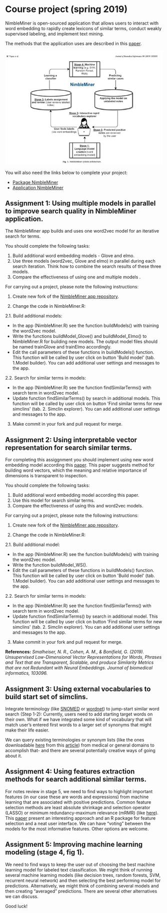 # Course project (spring 2019)

NimbleMiner is open-sourced application that allows users to interact with word embedding to rapidly create lexicons of similar terms, conduct weakly supervised labeling, and implement text mining. 

The methods that the application uses are described in this [paper](https://github.com/mtopaz/Course-project-spring-2019/blob/master/refs/JBI.2019.NimbleMiner.pdf).

![Image](https://github.com/mtopaz/Course-project-spring-2019/blob/master/Fig1.jpg)

You will also need the links below to complete your project:
* [Package NimbleMiner]()
* [Application NimbleMiner](https://github.com/mtopaz/NimbleMiner)


## Assignment 1: Using multiple models in parallel to improve search quality in NimbleMiner application.

The NimbleMiner app builds and uses one word2vec model for an iterative search for terms. 

You should complete the following tasks:
1. Build additional word embedding models - Glove and elmo.
1. Use three models (word2vec, Glove and elmo) in parallel during each search iteration. Think  how to combine the search results of these three models. 
1. Compare the effectiveness of using one and multiple models .

For carrying out a project, please note the following instructions:

1. Create new fork of the [NimbleMiner app repository](https://github.com/mtopaz/NimbleMiner).

2. Change the code in NimbleMiner.R:

2.1. Build additional models:

* In the app (NimbleMiner.R) see the function buildModels() with training the word2vec model. 
* Write the functions buildModel_Glove() and buildModel_Elmo() to NimbleMiner.R for building new models. The output model files should be named trainGlove and trainElmo accordingly.
* Edit the call parameters of these functions in buildModels() function. This function will be called by user click on button 'Build model' (tab. 1.Model builder). You can add additional user settings and messages to the app. 

2.2. Search for similar terms in models:

* In the app (NimbleMiner.R) see the function findSimilarTerms() with search term in word2vec model. 
* Update  function findSimilarTerms() by search in additional models. This function will be called by user click on button 'Find similar terms for new simclins' (tab. 2. Simclin explorer). You can add additional user settings and messages to the app. 

3. Make commit in your fork and pull request for merge.

## Assignment 2: Using interpretable vector representation for search similar terms.

For completing this assiggnment you should implement using new word embedding model according this [paper](https://github.com/mtopaz/Course-project-spring-2019/blob/master/refs/JBI.2019.Similar-words.pdf). This paper suggests method for building word vectors, which the meaning and relative importance of dimensions is transparent to inspection.

You should complete the following tasks:
1. Build additional word embedding model according this paper.
1. Use this model for search similar terms.
1. Compare the effectiveness of using this and word2vec models.

For carrying out a project, please note the following instructions:

1. Create new fork of the [NimbleMiner app repository](https://github.com/mtopaz/NimbleMiner).

2. Change the code in NimbleMiner.R:

2.1. Build additional model:

* In the app (NimbleMiner.R) see the function buildModels() with training the word2vec model. 
* Write the function buildModel_WS().
* Edit the call parameters of these functions in buildModels() function. This function will be called by user click on button 'Build model' (tab. 1.Model builder). You can add additional user settings and messages to the app. 

2.2. Search for similar terms in models:

* In the app (NimbleMiner.R) see the function findSimilarTerms() with search term in word2vec model. 
* Update  function findSimilarTerms() by search in additional model. This function will be called by user click on button 'Find similar terms for new simclins' (tab. 2. Simclin explorer). You can add additional user settings and messages to the app. 

3. Make commit in your fork and pull request for merge.

**References:**
_Smalheiser, N. R., Cohen, A. M., & Bonifield, G. (2019). Unsupervised Low-Dimensional Vector Representations for Words, Phrases and Text that are Transparent, Scalable, and produce Similarity Metrics that are not Redundant with Neural Embeddings. Journal of biomedical informatics, 103096._

## Assignment 3: Using external vocabularies to build start set of simclins. 

Integrate terminology (like [SNOMED](https://en.wikipedia.org/wiki/SNOMED_CT) or [wordnet](https://wordnet.princeton.edu/)) to jump-start similar word search (Step 1-2): Currently, users need to add starting target words on their own. What if we have integrated some kind of vocabulary that will match user’s entered first words to a larger set of synonyms that might make their life easier.  

We can query existing terminologies or synonym lists (like the ones downloadable [here](http://arrowsmith.psych.uic.edu/arrowsmith_uic/word_similarity_metrics.html) from this [article](https://github.com/mtopaz/Course-project-spring-2019/blob/master/refs/JBI.2019.NimbleMiner.pdf)) from medical or general domains to accomplish that- and there are several potentially creative ways of going about it. 

## Assignment 4: Using features extraction methods for search additional similar terms.

For notes review in stage 5, we need to find ways to highlight important features (in our case these are words and expressions) from machine learning that are associated with positive predictions. Common feature selection methods are least absolute shrinkage and selection operator (LASSO) or minimum redundancy-maximum relevance (mRMR) (like [here](https://www.ncbi.nlm.nih.gov/pubmed/30153212)). This [paper](https://www.kdd.org/kdd2016/papers/files/rfp0573-ribeiroA.pdf) present an interesting approach and an R package for feature selection and a neat user interface. We can have “voting” between the models for the most informative features. Other options are welcome.    

## Assignment 5: Improving machine learning modeling (stage 4, fig 1).

We need to find ways to keep the user out of choosing the best machine learning model for labeled text classification. We might think of running several machine learning models (like decision trees, random forests, SVM, recurrent neural network) and then selecting the best performing model for predictions. Alternatively, we might think of combining several models and then creating “averaged” predictions. There are several other alternatives we can discuss. 

Good luck!
